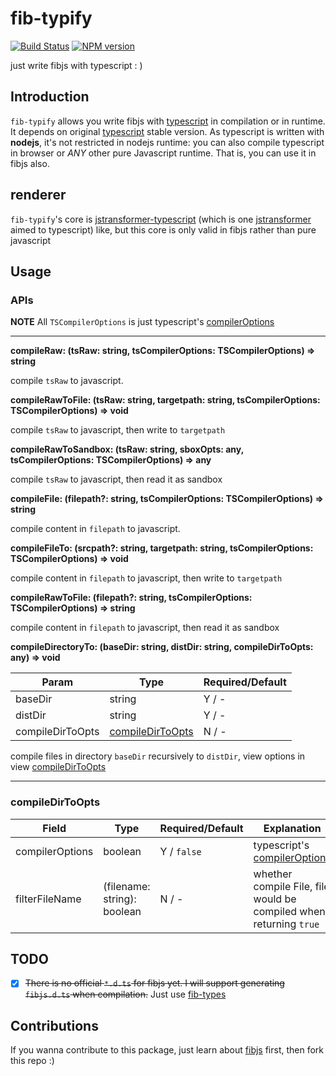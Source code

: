 # fib-typify

[![Build Status](https://travis-ci.com/richardo2016/fib-typify.svg?branch=master)](https://travis-ci.org/richardo2016/fib-typify)
[![NPM version](https://img.shields.io/npm/v/fib-typify.svg)](https://www.npmjs.org/package/fib-typify)

just write fibjs with typescript : )

## Introduction
`fib-typify` allows you write fibjs with [typescript] in compilation or in runtime. It depends on original [typescript] stable version. As typescript is written with **nodejs**, it's not restricted in nodejs runtime: you can also compile typescript in browser or _ANY_ other pure Javascript runtime. That is, you can use it in fibjs also.

## renderer
`fib-typify`'s core is [jstransformer-typescript] (which is one [jstransformer] aimed to typescript) like, but this core is only valid in fibjs rather than pure javascript

## Usage

### APIs

**NOTE** All `TSCompilerOptions` is just typescript's [compilerOptions]

---

**compileRaw: (tsRaw: string, tsCompilerOptions: TSCompilerOptions) => string**

compile `tsRaw` to javascript.

**compileRawToFile: (tsRaw: string, targetpath: string, tsCompilerOptions: TSCompilerOptions) => void**

compile `tsRaw` to javascript, then write to `targetpath`

**compileRawToSandbox: (tsRaw: string, sboxOpts: any, tsCompilerOptions: TSCompilerOptions) => any**

compile `tsRaw` to javascript, then read it as sandbox

**compileFile: (filepath?: string, tsCompilerOptions: TSCompilerOptions) => string**

compile content in `filepath` to javascript.

**compileFileTo: (srcpath?: string, targetpath: string, tsCompilerOptions: TSCompilerOptions) => void**

compile content in `filepath` to javascript, then write to `targetpath`

**compileRawToFile: (filepath?: string, tsCompilerOptions: TSCompilerOptions) => string**

compile content in `filepath` to javascript, then read it as sandbox

**compileDirectoryTo: (baseDir: string, distDir: string, compileDirToOpts: any) => void**

| Param | Type | Required/Default |
| -------- | -------- | -------- |
| baseDir   | string   | Y / -   |
| distDir   | string   | Y / -   |
| compileDirToOpts | [compileDirToOpts] | N / - |

compile files in directory `baseDir` recursively to `distDir`, view options in view [compileDirToOpts]

---

### compileDirToOpts

| Field | Type | Required/Default | Explanation |
| -------- | -------- | -------- | --------- |
| compilerOptions   | boolean   | Y / `false`    | typescript's [compilerOptions] |
| filterFileName   | (filename: string): boolean   | N / -    | whether compile File, file would be compiled when returning `true` |

## TODO

- [x] <del>There is no official `*.d.ts` for fibjs yet. I will support generating `fibjs.d.ts` when compilation.</del> Just use [fib-types](https://github.com/fibjs/fib-types)

## Contributions

If you wanna contribute to this package, just learn about [fibjs] first, then fork this repo :)

[typescript]:https://github.com/Microsoft/TypeScript
[fibjs]:http://fibjs.org/
[jstransformer-typescript]:https://github.com/jstransformers/jstransformer-typescript
[jstransformer]:https://github.com/jstransformers/jstransformer

[compilerOptions]:https://www.typescriptlang.org/docs/handbook/compiler-options.html
[compileDirToOpts]:#compileDirToOpts
